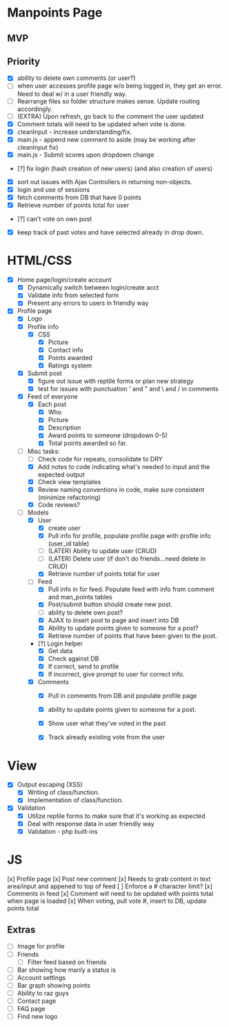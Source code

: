 # Manpoints Page

## MVP

## Priority
- [x] ability to delete own comments (or user?)
- [ ] when user accesses profile page w/o being logged in, they get an error.  Need to deal w/ in a user friendly way.
- [ ] Rearrange files so folder structure makes sense.  Update routing accordingly.
- [ ] (EXTRA) Upon refresh, go back to the comment the user updated 
- [x] Comment totals will need to be updated when vote is done.
- [x] cleanInput - increase understanding/fix.
- [x] main.js - append new comment to aside (may be working after cleanInput fix)
- [x] main.js - Submit scores upon dropdown change
- [?] fix login (hash creation of new users) (and also creation of users)
- [x] sort out issues with Ajax Controllers in returning non-objects.
- [x] login and use of sessions
- [x] fetch comments from DB that have 0 points
- [x] Retrieve number of points total for user
- [?] can't vote on own post
- [x] keep track of past votes and have selected already in drop down.

# HTML/CSS
- [x] Home page/login/create account
  - [X] Dynamically switch between login/create acct
  - [x] Validate info from selected form
  - [x] Present any errors to users in friendly way
- [x] Profile page
  - [x] Logo
  - [x] Profile info
    - [x] CSS
      - [x] Picture
      - [x] Contact info
      - [x] Points awarded
      - [x] Ratings system

  - [x] Submit post
    - [x] figure out issue with reptile forms or plan new strategy
    - [x] test for issues with punctuation ' and " and \ and / in comments
  - [x] Feed of everyone
    - [x] Each post
      - [x] Who
      - [x] Picture
      - [x] Description
      - [x] Award points to someone (dropdown 0-5)
      - [x] Total points awarded so far.
  
  - [ ] Misc tasks:
    - [ ] Check code for repeats, consolidate to DRY
    - [x] Add notes to code indicating what's needed to input and the expected output
    - [x] Check view templates
    - [x] Review naming conventions in code, make sure consistent (minimize refactoring)
    - [x] Code reviews?

  - [ ] Models
    - [x] User
      - [x] create user
      - [x] Pull info for profile, populate profile page with profile info (user_id table)
      - [ ] (LATER) Ability to update user (CRUD)
      - [ ] (LATER) Delete user (if don't do friends...need delete in CRUD)
      - [x] Retrieve number of points total for user
    - [ ] Feed
      - [x] Pull info in for feed.  Populate feed with info from comment and man_points tables
      - [x] Post/submit button should create new post.
      - [ ] ability to delete own post?
      - [x] AJAX to insert post to page and insert into DB
      - [x] Ability to update points given to someone for a post?
      - [x] Retrieve number of points that have been given to the post.
    - [?] Login helper
      - [x] Get data
      - [x] Check against DB
      - [x] If correct, send to profile
      - [x] If incorrect, give prompt to user for correct info.
    - [x] Comments
      - [x] Pull in comments from DB and populate profile page
      - [x] ability to update points given to someone for a post.
      - [x] Show user what they've voted in the past
      - [x] Track already existing vote from the user


 # View     
  - [x] Output escaping (XSS)
    - [x] Writing of class/function.
    - [x] Implementation of class/function.
    
  - [x] Validation
    - [x] Utilize reptile forms to make sure that it's working as expected
    - [x] Deal with response data in user friendly way
    - [x] Validation - php built-ins

# JS
  [x] Profile page
    [x] Post new comment
      [x] Needs to grab content in text area/input and appened to top of feed
      [ ] Enforce a # character limit?
    [x] Comments in feed
      [x] Comment will need to be updated with points total when page is loaded
      [x] When voting, pull vote #, insert to DB, update points total


## Extras
- [ ] Image for profile
- [ ] Friends
  - [ ] Filter feed based on friends
- [ ] Bar showing how manly a status is
- [ ] Account settings
- [ ] Bar graph showing points
- [ ] Ability to raz guys
- [ ] Contact page
- [ ] FAQ page
- [ ] Find new logo
